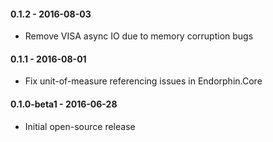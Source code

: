 #### 0.1.2 - 2016-08-03
* Remove VISA async IO due to memory corruption bugs

#### 0.1.1 - 2016-08-01
* Fix unit-of-measure referencing issues in Endorphin.Core

#### 0.1.0-beta1 - 2016-06-28
* Initial open-source release

